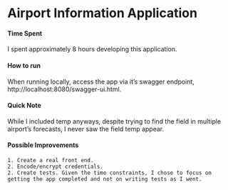 # Airport Information Application

#### Time Spent
I spent approximately 8 hours developing this application. 
    
#### How to run
When running locally, access the app via it’s swagger endpoint, http://localhost:8080/swagger-ui.html. 
     
#### Quick Note
While I included temp anyways, despite trying to find the field in multiple airport’s forecasts, I never saw the field temp appear. 


#### Possible Improvements
    1. Create a real front end.
    2. Encode/encrypt credentials. 
    2. Create tests. Given the time constraints, I chose to focus on getting the app completed and not on writing tests as I went.